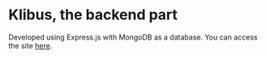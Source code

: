 # Klibus, the backend part

Developed using Express.js with MongoDB as a database. You can access the site [here](https://klibus.netlify.app/).
